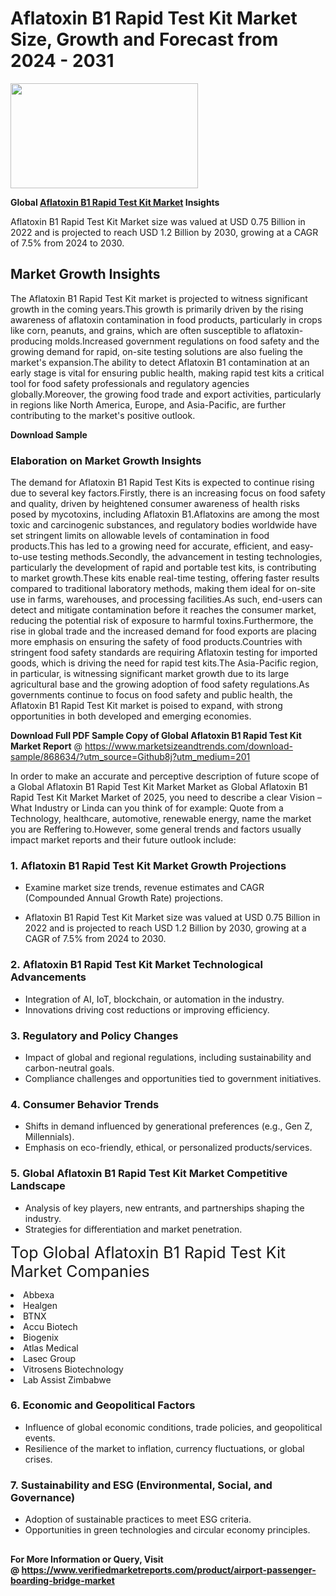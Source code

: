 <H1>Aflatoxin B1 Rapid Test Kit Market Size, Growth and Forecast from 2024 - 2031</H1><img class="aligncenter size-medium wp-image-584254" src="https://thirdeyenews.in/wp-content/uploads/2024/09/Global-Market-Research-300x168.jpeg" alt="" width="300" height="168" /><p><strong>Global&nbsp;<a href="https://www.marketsizeandtrends.com/download-sample/868634/?utm_source=Github8j?utm_medium=201">Aflatoxin B1 Rapid Test Kit Market</a> Insights</strong></p><p>Aflatoxin B1 Rapid Test Kit Market size was valued at USD 0.75 Billion in 2022 and is projected to reach USD 1.2 Billion by 2030, growing at a CAGR of 7.5% from 2024 to 2030.</p><p><h2>Market Growth Insights</h2> The Aflatoxin B1 Rapid Test Kit market is projected to witness significant growth in the coming years.This growth is primarily driven by the rising awareness of aflatoxin contamination in food products, particularly in crops like corn, peanuts, and grains, which are often susceptible to aflatoxin-producing molds.Increased government regulations on food safety and the growing demand for rapid, on-site testing solutions are also fueling the market's expansion.The ability to detect Aflatoxin B1 contamination at an early stage is vital for ensuring public health, making rapid test kits a critical tool for food safety professionals and regulatory agencies globally.Moreover, the growing food trade and export activities, particularly in regions like North America, Europe, and Asia-Pacific, are further contributing to the market's positive outlook.<p><strong>Download Sample</strong></p> <h3>Elaboration on Market Growth Insights</h3> The demand for Aflatoxin B1 Rapid Test Kits is expected to continue rising due to several key factors.Firstly, there is an increasing focus on food safety and quality, driven by heightened consumer awareness of health risks posed by mycotoxins, including Aflatoxin B1.Aflatoxins are among the most toxic and carcinogenic substances, and regulatory bodies worldwide have set stringent limits on allowable levels of contamination in food products.This has led to a growing need for accurate, efficient, and easy-to-use testing methods.Secondly, the advancement in testing technologies, particularly the development of rapid and portable test kits, is contributing to market growth.These kits enable real-time testing, offering faster results compared to traditional laboratory methods, making them ideal for on-site use in farms, warehouses, and processing facilities.As such, end-users can detect and mitigate contamination before it reaches the consumer market, reducing the potential risk of exposure to harmful toxins.Furthermore, the rise in global trade and the increased demand for food exports are placing more emphasis on ensuring the safety of food products.Countries with stringent food safety standards are requiring Aflatoxin testing for imported goods, which is driving the need for rapid test kits.The Asia-Pacific region, in particular, is witnessing significant market growth due to its large agricultural base and the growing adoption of food safety regulations.As governments continue to focus on food safety and public health, the Aflatoxin B1 Rapid Test Kit market is poised to expand, with strong opportunities in both developed and emerging economies.<p><span class=""><strong>Download Full PDF Sample Copy of Global Aflatoxin B1 Rapid Test Kit Market Report</strong> @ <a href="https://www.marketsizeandtrends.com/download-sample/868634/?utm_source=Github8j?utm_medium=201" target="_blank">https://www.marketsizeandtrends.com/download-sample/868634/?utm_source=Github8j?utm_medium=201</a></span></p><p>In order to make an accurate and perceptive description of future scope of a Global&nbsp;Aflatoxin B1 Rapid Test Kit Market Market as Global&nbsp;Aflatoxin B1 Rapid Test Kit Market Market of 2025, you need to describe a clear Vision &ndash; What Industry or Linda can you think of for example: Quote from a Technology, healthcare, automotive, renewable energy, name the market you are Reffering to.However, some general trends and factors usually impact market reports and their future outlook include:</p><h3>1.&nbsp;<strong>Aflatoxin B1 Rapid Test Kit Market Growth Projections</strong></h3><ul><li>Examine market size trends, revenue estimates and CAGR (Compounded Annual Growth Rate) projections.</li><li><p>Aflatoxin B1 Rapid Test Kit Market size was valued at USD 0.75 Billion in 2022 and is projected to reach USD 1.2 Billion by 2030, growing at a CAGR of 7.5% from 2024 to 2030.</p></li></ul><h3>2.&nbsp;<strong>Aflatoxin B1 Rapid Test Kit Market Technological Advancements</strong></h3><ul><li>Integration of AI, IoT, blockchain, or automation in the industry.</li><li>Innovations driving cost reductions or improving efficiency.</li></ul><h3>3.&nbsp;<strong>Regulatory and Policy Changes</strong></h3><ul><li>Impact of global and regional regulations, including sustainability and carbon-neutral goals.</li><li>Compliance challenges and opportunities tied to government initiatives.</li></ul><h3>4.&nbsp;<strong>Consumer Behavior Trends</strong></h3><ul><li>Shifts in demand influenced by generational preferences (e.g., Gen Z, Millennials).</li><li>Emphasis on eco-friendly, ethical, or personalized products/services.</li></ul><h3>5.&nbsp;<strong>Global Aflatoxin B1 Rapid Test Kit Market Competitive Landscape</strong></h3><ul><li>Analysis of key players, new entrants, and partnerships shaping the industry.</li><li>Strategies for differentiation and market penetration.</li></ul><p data-pm-slice="1 1 []"><span style="color: inherit; font-family: inherit; font-size: 25px;">Top Global Aflatoxin B1 Rapid Test Kit Market Companies</span></p><div class="" data-test-id=""><p><li>Abbexa</li><li> Healgen</li><li> BTNX</li><li> Accu Biotech</li><li> Biogenix</li><li> Atlas Medical</li><li> Lasec Group</li><li> Vitrosens Biotechnology</li><li> Lab Assist Zimbabwe</li></p></div><h3>6.&nbsp;<strong>Economic and Geopolitical Factors</strong></h3><ul><li>Influence of global economic conditions, trade policies, and geopolitical events.</li><li>Resilience of the market to inflation, currency fluctuations, or global crises.</li></ul><h3>7.&nbsp;<strong>Sustainability and ESG (Environmental, Social, and Governance)</strong></h3><ul><li>Adoption of sustainable practices to meet ESG criteria.</li><li>Opportunities in green technologies and circular economy principles.</li></ul><h2><strong style="font-size: 14px;">For More Information or Query, Visit @&nbsp;</strong><a style="background-color: #ffffff; font-size: 14px;" href="https://www.marketsizeandtrends.com/report/aflatoxin-b1-rapid-test-kit-market/" target="_blank">https://www.verifiedmarketreports.com/product/airport-passenger-boarding-bridge-market</a></h2>